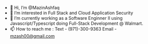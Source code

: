 - 👋 Hi, I’m @MazinAshfaq
- 👀 I’m interested in Full Stack and Cloud Application Security
- 🌱 I’m currently working as a Software Enginner II using Javascript/Typescript doing Full-Stack Development @ Walmart.
- 📫 How to reach me :
Text - (971)-300-9363
Email - mzash00@gmail.com

